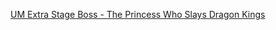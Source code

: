 [UM Extra Stage Boss - The Princess Who Slays Dragon Kings](https://www.youtube.com/watch?v=YnusFVE7hVE)